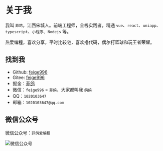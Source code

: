 # 关于我

我叫 `菲鸽`，江西宋城人。前端工程师，全栈实践者，精通 `vue`、`react`、`uniapp`、`typescript`、`小程序`、`Nodejs` 等。

热爱编程，喜欢分享，平时比较宅，喜欢撸代码，偶尔打篮球和玩王者荣耀。

<!-- ![alt text](image-2.png) -->

## 找到我

- Github: [feige996](https://github.com/feige996)
- Gitee: [feige996](https://gitee.com/feige996)
- 掘金：[菲鸽](https://juejin.cn/user/3263006241460792/posts)
- 微信：`feige996` = `菲鸽`，大家都叫我 `鸽鸽`
- QQ：`1020103647`
- 邮箱：`1020103647@qq.com`

## 微信公众号

微信公众号：`菲鸽爱编程`

![微信公众号](./screenshots/wx-gzh.png)

<!-- ## 靓照

五一陪儿子玩，不料给我拍出来美美的靓照，正好没有合适的照片，就用它了。

`2024年5月5日`，最新鲜的照片了。

![alt text](image-3.png) -->
